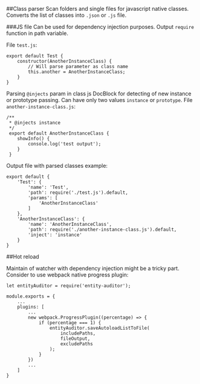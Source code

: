 ##Class parser
Scan folders and single files for javascript native classes. Converts the list of classes into `.json` or `.js` file.

###JS file
Can be used for dependency injection purposes. Output `require` function in path variable.

File `test.js`:
```
export default Test {
    constructor(AnotherInstanceClass) {
        // Will parse parameter as class name
        this.another = AnotherInstanceClass;
    }
}
```

Parsing `@injects` param in class js DocBlock for detecting of new instance or prototype passing. Can have only two values `instance` or `prototype`.
File `another-instance-class.js`:
```
/**
 * @injects instance
 */
 export default AnotherInstanceClass {
    showInfo() {
        console.log('test output');
    }
 }
```
Output file with parsed classes example:
```
export default {
    'Test': {
        'name': 'Test',
        'path': require('./test.js').default,
        'params': [
            'AnotherInstanceClass'
        ]
    },
    'AnotherInstanceClass': {
        'name': 'AnotherInstanceClass',
        'path': require('./another-instance-class.js').default,
        'inject': 'instance'
    }
}
```

##Hot reload

Maintain of watcher with dependency injection might be a tricky part. Consider to use webpack native progress plugin:

```
let entityAuditor = require('entity-auditor');

module.exports = {
    ...
    plugins: [
        ...
        new webpack.ProgressPlugin((percentage) => {
            if (percentage === 1) {
                entityAuditor.saveAutoloadListToFile(
                    includePaths, 
                    fileOutput, 
                    excludePaths
                );
            }
        })
        ...
    ]
}
```